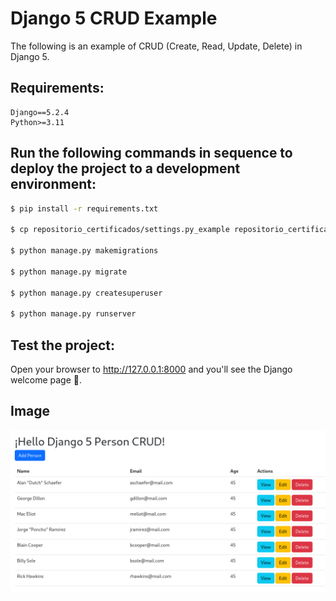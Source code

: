 # Django 5 CRUD Example

The following is an example of CRUD (Create, Read, Update, Delete) in Django 5.

## Requirements:
```
Django==5.2.4
Python>=3.11
```

## Run the following commands in sequence to deploy the project to a development environment:

```bash
$ pip install -r requirements.txt

$ cp repositorio_certificados/settings.py_example repositorio_certificados/settings.py

$ python manage.py makemigrations

$ python manage.py migrate

$ python manage.py createsuperuser

$ python manage.py runserver
```

## Test the project:

Open your browser to http://127.0.0.1:8000 and you'll see the Django welcome
page 🚀.

## Image

![1.png](1.png "1.png")
